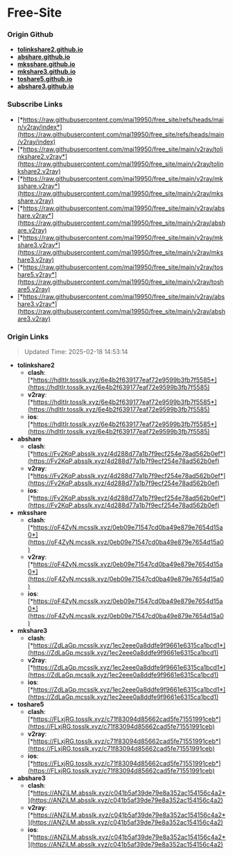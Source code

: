 # Free-Site

### Origin Github

- [**tolinkshare2.github.io**](https://github.com/tolinkshare2/tolinkshare2.github.io)
- [**abshare.github.io**](https://github.com/abshare/abshare.github.io)
- [**mksshare.github.io**](https://github.com/mksshare/mksshare.github.io)
- [**mkshare3.github.io**](https://github.com/mkshare3/mkshare3.github.io)
- [**toshare5.github.io**](https://github.com/toshare5/toshare5.github.io)
- [**abshare3.github.io**](https://github.com/abshare3/abshare3.github.io)

### Subscribe Links

- [*https://raw.githubusercontent.com/mai19950/free_site/refs/heads/main/v2ray/index*](https://raw.githubusercontent.com/mai19950/free_site/refs/heads/main/v2ray/index)
- [*https://raw.githubusercontent.com/mai19950/free_site/main/v2ray/tolinkshare2.v2ray*](https://raw.githubusercontent.com/mai19950/free_site/main/v2ray/tolinkshare2.v2ray)
- [*https://raw.githubusercontent.com/mai19950/free_site/main/v2ray/mksshare.v2ray*](https://raw.githubusercontent.com/mai19950/free_site/main/v2ray/mksshare.v2ray)
- [*https://raw.githubusercontent.com/mai19950/free_site/main/v2ray/abshare.v2ray*](https://raw.githubusercontent.com/mai19950/free_site/main/v2ray/abshare.v2ray)
- [*https://raw.githubusercontent.com/mai19950/free_site/main/v2ray/mkshare3.v2ray*](https://raw.githubusercontent.com/mai19950/free_site/main/v2ray/mkshare3.v2ray)
- [*https://raw.githubusercontent.com/mai19950/free_site/main/v2ray/toshare5.v2ray*](https://raw.githubusercontent.com/mai19950/free_site/main/v2ray/toshare5.v2ray)
- [*https://raw.githubusercontent.com/mai19950/free_site/main/v2ray/abshare3.v2ray*](https://raw.githubusercontent.com/mai19950/free_site/main/v2ray/abshare3.v2ray)

### Origin Links

> Updated Time: 2025-02-18 14:53:14

- **tolinkshare2**
  - **clash**: [*https://hdItIr.tosslk.xyz/6e4b2f639177eaf72e9599b3fb7f5585*](https://hdItIr.tosslk.xyz/6e4b2f639177eaf72e9599b3fb7f5585)
  - **v2ray**: [*https://hdItIr.tosslk.xyz/6e4b2f639177eaf72e9599b3fb7f5585*](https://hdItIr.tosslk.xyz/6e4b2f639177eaf72e9599b3fb7f5585)
  - **ios**: [*https://hdItIr.tosslk.xyz/6e4b2f639177eaf72e9599b3fb7f5585*](https://hdItIr.tosslk.xyz/6e4b2f639177eaf72e9599b3fb7f5585)
- **abshare**
  - **clash**: [*https://Fv2KqP.absslk.xyz/4d288d77a1b7f9ecf254e78ad562b0ef*](https://Fv2KqP.absslk.xyz/4d288d77a1b7f9ecf254e78ad562b0ef)
  - **v2ray**: [*https://Fv2KqP.absslk.xyz/4d288d77a1b7f9ecf254e78ad562b0ef*](https://Fv2KqP.absslk.xyz/4d288d77a1b7f9ecf254e78ad562b0ef)
  - **ios**: [*https://Fv2KqP.absslk.xyz/4d288d77a1b7f9ecf254e78ad562b0ef*](https://Fv2KqP.absslk.xyz/4d288d77a1b7f9ecf254e78ad562b0ef)
- **mksshare**
  - **clash**: [*https://oF4ZyN.mcsslk.xyz/0eb09e71547cd0ba49e879e7654d15a0*](https://oF4ZyN.mcsslk.xyz/0eb09e71547cd0ba49e879e7654d15a0)
  - **v2ray**: [*https://oF4ZyN.mcsslk.xyz/0eb09e71547cd0ba49e879e7654d15a0*](https://oF4ZyN.mcsslk.xyz/0eb09e71547cd0ba49e879e7654d15a0)
  - **ios**: [*https://oF4ZyN.mcsslk.xyz/0eb09e71547cd0ba49e879e7654d15a0*](https://oF4ZyN.mcsslk.xyz/0eb09e71547cd0ba49e879e7654d15a0)
- **mkshare3**
  - **clash**: [*https://ZdLaGp.mcsslk.xyz/1ec2eee0a8ddfe9f9661e6315ca1bcd1*](https://ZdLaGp.mcsslk.xyz/1ec2eee0a8ddfe9f9661e6315ca1bcd1)
  - **v2ray**: [*https://ZdLaGp.mcsslk.xyz/1ec2eee0a8ddfe9f9661e6315ca1bcd1*](https://ZdLaGp.mcsslk.xyz/1ec2eee0a8ddfe9f9661e6315ca1bcd1)
  - **ios**: [*https://ZdLaGp.mcsslk.xyz/1ec2eee0a8ddfe9f9661e6315ca1bcd1*](https://ZdLaGp.mcsslk.xyz/1ec2eee0a8ddfe9f9661e6315ca1bcd1)
- **toshare5**
  - **clash**: [*https://FLxjRG.tosslk.xyz/c71f83094d85662cad5fe71551991ceb*](https://FLxjRG.tosslk.xyz/c71f83094d85662cad5fe71551991ceb)
  - **v2ray**: [*https://FLxjRG.tosslk.xyz/c71f83094d85662cad5fe71551991ceb*](https://FLxjRG.tosslk.xyz/c71f83094d85662cad5fe71551991ceb)
  - **ios**: [*https://FLxjRG.tosslk.xyz/c71f83094d85662cad5fe71551991ceb*](https://FLxjRG.tosslk.xyz/c71f83094d85662cad5fe71551991ceb)
- **abshare3**
  - **clash**: [*https://ANZjLM.absslk.xyz/c041b5af39de79e8a352ac154156c4a2*](https://ANZjLM.absslk.xyz/c041b5af39de79e8a352ac154156c4a2)
  - **v2ray**: [*https://ANZjLM.absslk.xyz/c041b5af39de79e8a352ac154156c4a2*](https://ANZjLM.absslk.xyz/c041b5af39de79e8a352ac154156c4a2)
  - **ios**: [*https://ANZjLM.absslk.xyz/c041b5af39de79e8a352ac154156c4a2*](https://ANZjLM.absslk.xyz/c041b5af39de79e8a352ac154156c4a2)

